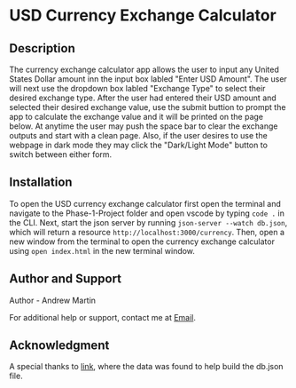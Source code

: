 # USD Currency Exchange Calculator

## Description

The currency exchange calculator app allows the user to input any United States Dollar amount inn the input box labled "Enter USD Amount". The user will next use the dropdown box labled "Exchange Type" to select their desired exchange type. After the user had entered their USD amount and selected their desired exchange value, use the submit buttion to prompt the app to calculate the exchange value and it will be printed on the page below. At anytime the user may push the space bar to clear the exchange outputs and start with a clean page. Also, if the user desires to use the webpage in dark mode they may click the "Dark/Light Mode" button to switch between either form.

## Installation

To open the USD currency exchange calculator first open the terminal and navigate to the Phase-1-Project folder and open vscode by typing `code .` in the CLI. Next, start the json server by running `json-server --watch db.json`, which will return a resource `http://localhost:3000/currency`. Then, open a new window from the terminal to open the currency exchange calculator using `open index.html` in the new terminal window.

## Author and Support

Author - Andrew Martin

For additional help or support, contact me at [Email](mailto:armartin1998@gmail.com).

## Acknowledgment

A special thanks to [link](https://www.worlddata.info/currencies/), where the data was found to help build the db.json file.